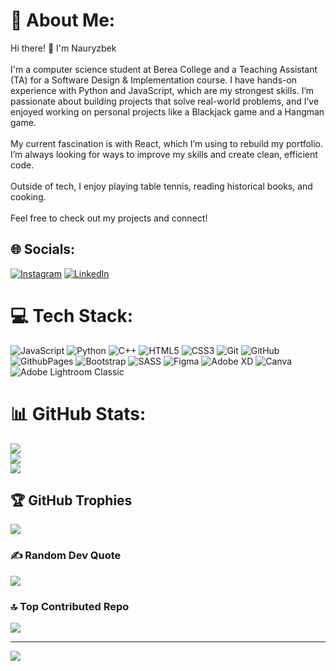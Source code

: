 # 💫 About Me:
Hi there! 👋 I'm Nauryzbek<br><br>I'm a computer science student at Berea College and a Teaching Assistant (TA) for a Software Design & Implementation course. I have hands-on experience with Python and JavaScript, which are my strongest skills. I’m passionate about building projects that solve real-world problems, and I’ve enjoyed working on personal projects like a Blackjack game and a Hangman game.<br><br>My current fascination is with React, which I’m using to rebuild my portfolio. I’m always looking for ways to improve my skills and create clean, efficient code.<br><br>Outside of tech, I enjoy playing table tennis, reading historical books, and cooking.<br><br>Feel free to check out my projects and connect!

## 🌐 Socials:
[![Instagram](https://img.shields.io/badge/Instagram-%23E4405F.svg?logo=Instagram&logoColor=white)](https://www.instagram.com/berdiyev.kz/) 
[![LinkedIn](https://img.shields.io/badge/LinkedIn-%230077B5.svg?logo=linkedin&logoColor=white)](https://www.linkedin.com/in/nauryzbekberdi/) 

# 💻 Tech Stack:
![JavaScript](https://img.shields.io/badge/javascript-%23323330.svg?style=for-the-badge&logo=javascript&logoColor=%23F7DF1E) 
![Python](https://img.shields.io/badge/python-3670A0?style=for-the-badge&logo=python&logoColor=ffdd54) 
![C++](https://img.shields.io/badge/c++-%2300599C.svg?style=for-the-badge&logo=c%2B%2B&logoColor=white) 
![HTML5](https://img.shields.io/badge/html5-%23E34F26.svg?style=for-the-badge&logo=html5&logoColor=white) 
![CSS3](https://img.shields.io/badge/css3-%231572B6.svg?style=for-the-badge&logo=css3&logoColor=white) 
![Git](https://img.shields.io/badge/git-%23F05033.svg?style=for-the-badge&logo=git&logoColor=white) 
![GitHub](https://img.shields.io/badge/github-%23121011.svg?style=for-the-badge&logo=github&logoColor=white) 
![GithubPages](https://img.shields.io/badge/github%20pages-121013?style=for-the-badge&logo=github&logoColor=white) 
![Bootstrap](https://img.shields.io/badge/bootstrap-%238511FA.svg?style=for-the-badge&logo=bootstrap&logoColor=white) 
![SASS](https://img.shields.io/badge/SASS-hotpink.svg?style=for-the-badge&logo=SASS&logoColor=white) 
![Figma](https://img.shields.io/badge/figma-%23F24E1E.svg?style=for-the-badge&logo=figma&logoColor=white)
![Adobe XD](https://img.shields.io/badge/Adobe%20XD-470137?style=for-the-badge&logo=Adobe%20XD&logoColor=#FF61F6) 
![Canva](https://img.shields.io/badge/Canva-%2300C4CC.svg?style=for-the-badge&logo=Canva&logoColor=white)
![Adobe Lightroom Classic](https://img.shields.io/badge/Adobe%20Lightroom%20Classic-31A8FF.svg?style=for-the-badge&logo=Adobe%20Lightroom%20Classic&logoColor=white) 

# 📊 GitHub Stats:
![](https://github-readme-stats.vercel.app/api?username=nberdi&theme=dark&hide_border=false&include_all_commits=false&count_private=false)<br/>
![](https://github-readme-streak-stats.herokuapp.com/?user=nberdi&theme=dark&hide_border=false)<br/>
![](https://github-readme-stats.vercel.app/api/top-langs/?username=nberdi&theme=dark&hide_border=false&include_all_commits=false&count_private=false&layout=compact)

## 🏆 GitHub Trophies
![](https://github-profile-trophy.vercel.app/?username=nberdi&theme=radical&no-frame=false&no-bg=false&margin-w=4)

### ✍️ Random Dev Quote
![](https://quotes-github-readme.vercel.app/api?type=horizontal&theme=radical)

### 🔝 Top Contributed Repo
![](https://github-contributor-stats.vercel.app/api?username=nberdi&limit=5&theme=dark&combine_all_yearly_contributions=true)

---
[![](https://visitcount.itsvg.in/api?id=nberdi&icon=0&color=3)](https://visitcount.itsvg.in)
